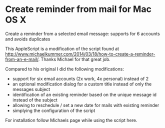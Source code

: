 # Create reminder from mail for Mac OS X
Create a reminder from a selected email message: supports for 6 accounts and avoids duplicates

This AppleScript is a modification of the script found at http://www.michaelkummer.com/2014/03/18/how-to-create-a-reminder-from-an-e-mail/. Thanks Michael for that great job.

Compared to his original I did the following modifications:

- support for six email accounts (2x work, 4x personal) instead of 2
- an optional modification dialog for a custom title instead of only the messages subject
- identification of an existing reminder based on the unique message id instead of the subject
- allowing to reschedule / set a new date for mails with existing reminder
- simplying the configuration of the script

For installation follow Michaels page while using the script here. 
